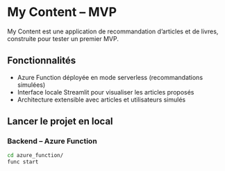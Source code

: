 # My Content – MVP

My Content est une application de recommandation d’articles et de livres, construite pour tester un premier MVP.

## Fonctionnalités

- Azure Function déployée en mode serverless (recommandations simulées)
- Interface locale Streamlit pour visualiser les articles proposés
- Architecture extensible avec articles et utilisateurs simulés

## Lancer le projet en local

### Backend – Azure Function

```bash
cd azure_function/
func start
